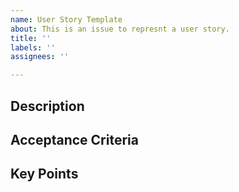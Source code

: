 ```yaml
---
name: User Story Template
about: This is an issue to represnt a user story.
title: ''
labels: ''
assignees: ''

---
```


## Description

## Acceptance Criteria

## Key Points
